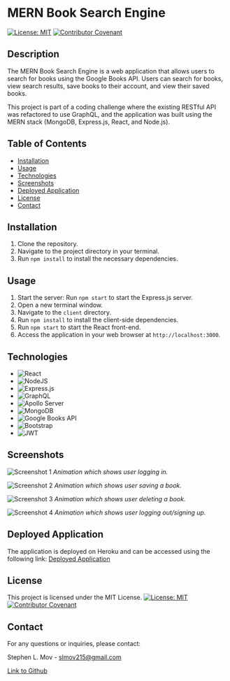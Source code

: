 # MERN Book Search Engine

[![License: MIT](https://img.shields.io/badge/License-MIT-yellow.svg)](https://opensource.org/licenses/MIT) [![Contributor Covenant](https://img.shields.io/badge/Contributor%20Covenant-2.1-4baaaa.svg)](code_of_conduct.md)

## Description

The MERN Book Search Engine is a web application that allows users to search for books using the Google Books API. Users can search for books, view search results, save books to their account, and view their saved books.

This project is part of a coding challenge where the existing RESTful API was refactored to use GraphQL, and the application was built using the MERN stack (MongoDB, Express.js, React, and Node.js).

## Table of Contents

- [Installation](#installation)
- [Usage](#usage)
- [Technologies](#technologies)
- [Screenshots](#screenshots)
- [Deployed Application](#deployed-application)
- [License](#license)
- [Contact](#contact)

## Installation

1. Clone the repository.
2. Navigate to the project directory in your terminal.
3. Run `npm install` to install the necessary dependencies.

## Usage

1. Start the server: Run `npm start` to start the Express.js server.
2. Open a new terminal window.
3. Navigate to the `client` directory.
4. Run `npm install` to install the client-side dependencies.
5. Run `npm start` to start the React front-end.
6. Access the application in your web browser at `http://localhost:3000`.

## Technologies

- ![React](https://img.shields.io/badge/react-%2320232a.svg?style=for-the-badge&logo=react&logoColor=%2361DAFB)
- ![NodeJS](https://img.shields.io/badge/node.js-6DA55F?style=for-the-badge&logo=node.js&logoColor=white)
- ![Express.js](https://img.shields.io/badge/express.js-%23404d59.svg?style=for-the-badge&logo=express&logoColor=%2361DAFB)
- ![GraphQL](https://img.shields.io/badge/GraphQL-E10098.svg?style=for-the-badge&logo=GraphQL&logoColor=white)
- ![Apollo Server](https://img.shields.io/badge/-ApolloServer-311C87?style=for-the-badge&logo=apollo-graphql)
- ![MongoDB](https://img.shields.io/badge/MongoDB-%234ea94b.svg?style=for-the-badge&logo=mongodb&logoColor=white)
- ![Google Books API](https://img.shields.io/badge/Google_Book_API-blue)
- ![Bootstrap](https://img.shields.io/badge/Bootstrap-7952B3.svg?style=for-the-badge&logo=Bootstrap&logoColor=white)
- ![JWT](https://img.shields.io/badge/JWT-black?style=for-the-badge&logo=JSON%20web%20tokens)

## Screenshots

![Screenshot 1](./screenshots/screenshot1.png)
*Animation which shows user logging in.*

![Screenshot 2](./screenshots/screenshot2.png)
*Animation which shows user saving a book.*

![Screenshot 3](./screenshots/screenshot2.png)
*Animation which shows user deleting a book.*

![Screenshot 4](./screenshots/screenshot2.png)
*Animation which shows user logging out/signing up.*

## Deployed Application

The application is deployed on Heroku and can be accessed using the following link: [Deployed Application](https://search-a-book-mern-b256e69a49fc.herokuapp.com/)

## License

This project is licensed under the MIT License.
[![License: MIT](https://img.shields.io/badge/License-MIT-yellow.svg)](https://opensource.org/licenses/MIT) [![Contributor Covenant](https://img.shields.io/badge/Contributor%20Covenant-2.1-4baaaa.svg)](code_of_conduct.md)

## Contact

For any questions or inquiries, please contact:

Stephen L. Mov - [slmov215@gmail.com](mailto:slmov215@gmail.com)

[Link to Github](https://github.com/slmov215)
